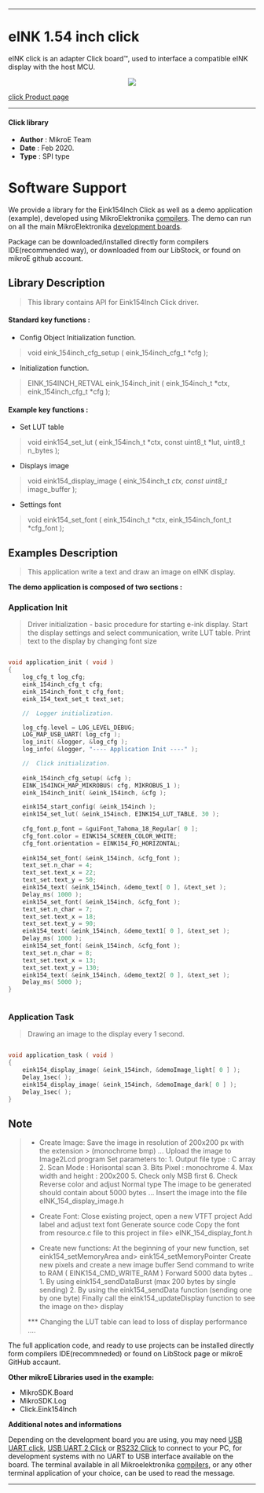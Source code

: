 
---
# eINK 1.54 inch click

eINK click is an adapter Click board™, used to interface a compatible eINK display with the host MCU.

<p align="center">
  <img src="@{CLICK_IMAGE_LINK}">
</p>

[click Product page](<https://www.mikroe.com/eink-click>)

---


#### Click library 

- **Author**        : MikroE Team
- **Date**          : Feb 2020.
- **Type**          : SPI type


# Software Support

We provide a library for the Eink154Inch Click 
as well as a demo application (example), developed using MikroElektronika 
[compilers](https://shop.mikroe.com/compilers). 
The demo can run on all the main MikroElektronika [development boards](https://shop.mikroe.com/development-boards).

Package can be downloaded/installed directly form compilers IDE(recommended way), or downloaded from our LibStock, or found on mikroE github account. 

## Library Description

> This library contains API for Eink154Inch Click driver.

#### Standard key functions :

- Config Object Initialization function.
> void eink_154inch_cfg_setup ( eink_154inch_cfg_t *cfg ); 
 
- Initialization function.
> EINK_154INCH_RETVAL eink_154inch_init ( eink_154inch_t *ctx, eink_154inch_cfg_t *cfg );

#### Example key functions :

- Set LUT table
> void eink154_set_lut ( eink_154inch_t *ctx, const uint8_t *lut, uint8_t n_bytes );
 
- Displays image
> void eink154_display_image ( eink_154inch_t *ctx, const uint8_t* image_buffer );

- Settings font
> void eink154_set_font ( eink_154inch_t *ctx, eink_154inch_font_t *cfg_font );

## Examples Description

> This application write a text and draw an image on eINK display.

**The demo application is composed of two sections :**

### Application Init 

> Driver initialization - basic procedure for starting e-ink display.
> Start the display settings and select communication, write LUT table.
> Print text to the display by changing font size

```c

void application_init ( void )
{
    log_cfg_t log_cfg;
    eink_154inch_cfg_t cfg;   
    eink_154inch_font_t cfg_font;
    eink_154_text_set_t text_set;

    //  Logger initialization.

    log_cfg.level = LOG_LEVEL_DEBUG;
    LOG_MAP_USB_UART( log_cfg );
    log_init( &logger, &log_cfg );
    log_info( &logger, "---- Application Init ----" );

    //  Click initialization.
    
    eink_154inch_cfg_setup( &cfg );
    EINK_154INCH_MAP_MIKROBUS( cfg, MIKROBUS_1 );
    eink_154inch_init( &eink_154inch, &cfg );

    eink154_start_config( &eink_154inch );
    eink154_set_lut( &eink_154inch, EINK154_LUT_TABLE, 30 );
    
    cfg_font.p_font = &guiFont_Tahoma_18_Regular[ 0 ];
    cfg_font.color = EINK154_SCREEN_COLOR_WHITE;
    cfg_font.orientation = EINK154_FO_HORIZONTAL;  
    
    eink154_set_font( &eink_154inch, &cfg_font );
    text_set.n_char = 4;
    text_set.text_x = 22;
    text_set.text_y = 50;
    eink154_text( &eink_154inch, &demo_text[ 0 ], &text_set );
    Delay_ms( 1000 );
    eink154_set_font( &eink_154inch, &cfg_font );
    text_set.n_char = 7;
    text_set.text_x = 18;
    text_set.text_y = 90;
    eink154_text( &eink_154inch, &demo_text1[ 0 ], &text_set );
    Delay_ms( 1000 );
    eink154_set_font( &eink_154inch, &cfg_font );
    text_set.n_char = 8;
    text_set.text_x = 13;
    text_set.text_y = 130;
    eink154_text( &eink_154inch, &demo_text2[ 0 ], &text_set ); 
    Delay_ms( 5000 );
}
  
```

### Application Task

> Drawing an image to the display every 1 second.

```c

void application_task ( void )
{
    eink154_display_image( &eink_154inch, &demoImage_light[ 0 ] );
    Delay_1sec( );
    eink154_display_image( &eink_154inch, &demoImage_dark[ 0 ] );
    Delay_1sec( );
}

```

## Note

> - Create Image:
>    Save the image in resolution of 200x200 px with the extension  > (monochrome bmp) ...
>    Upload the image to Image2Lcd program
>    Set parameters to:
>           1. Output file type : C array
>           2. Scan Mode : Horisontal scan
>           3. Bits Pixel : monochrome
>           4. Max width and height : 200x200
>           5. Check only MSB first
>           6. Check Reverse color and adjust Normal type
>    The image to be generated should contain about 5000 bytes ...
>    Insert the image into the file eINK_154_display_image.h
> 
> - Create Font:
>    Close existing project, open a new VTFT project
>    Add label and adjust text font
>    Generate source code
>    Copy the font from resource.c file to this project in file> eINK_154_display_font.h
> 
> - Create new functions:
>    At the beginning of your new function, set eink154_setMemoryArea and> eink154_setMemoryPointer
>    Create new pixels and create a new image buffer
>    Send command to write to RAM ( EINK154_CMD_WRITE_RAM )
>    Forward 5000 data bytes ..
>        1. By using eink154_sendDataBurst (max 200 bytes by single sending)
>        2. By using the eink154_sendData function (sending one by one byte)
>    Finally call the eink154_updateDisplay function to see the image on the> display
> 
> *** Changing the LUT table can lead to loss of display performance .... 

The full application code, and ready to use projects can be  installed directly form compilers IDE(recommneded) or found on LibStock page or mikroE GitHub accaunt.

**Other mikroE Libraries used in the example:** 

- MikroSDK.Board
- MikroSDK.Log
- Click.Eink154Inch

**Additional notes and informations**

Depending on the development board you are using, you may need 
[USB UART click](https://shop.mikroe.com/usb-uart-click), 
[USB UART 2 Click](https://shop.mikroe.com/usb-uart-2-click) or 
[RS232 Click](https://shop.mikroe.com/rs232-click) to connect to your PC, for 
development systems with no UART to USB interface available on the board. The 
terminal available in all Mikroelektronika 
[compilers](https://shop.mikroe.com/compilers), or any other terminal application 
of your choice, can be used to read the message.



---
